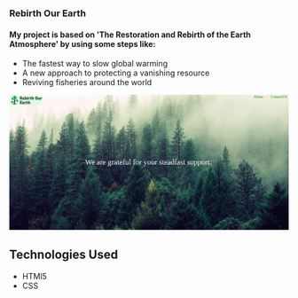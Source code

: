 ### Rebirth Our Earth
#### My project is based on 'The Restoration and Rebirth of the Earth Atmosphere' by using some steps like:

- The fastest way to slow global warming
- A new approach to protecting a vanishing resource
- Reviving fisheries around the world

![alt projectScreenshot](./screenshot/rebirth.png)

## Technologies Used

- HTMl5
- CSS